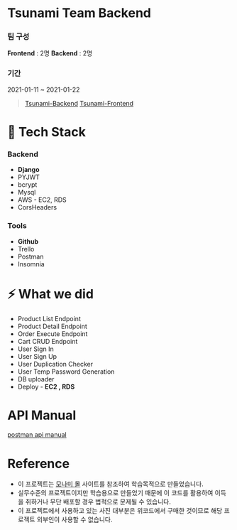 # Tsunami Team Backend 

### 팀 구성
**Frontend** : 2명
**Backend** : 2명

### 기간
2021-01-11 ~ 2021-01-22


> [Tsunami-Backend](https://github.com/wecode-bootcamp-korea/tsunami-backend)
>[Tsunami-Frontend](https://github.com/wecode-bootcamp-korea/tsunami-frontend)

# 🤖 Tech Stack 
### Backend
+ **Django**
+ PYJWT
+ bcrypt
+ Mysql
+ AWS - EC2, RDS
+ CorsHeaders

### Tools
+ **Github**
+ Trello
+ Postman
+ Insomnia

# ⚡️ What we did
+ Product List Endpoint
+ Product Detail Endpoint
+ Order Execute Endpoint
+ Cart CRUD Endpoint
+ User Sign In
+ User Sign Up
+ User Duplication Checker
+ User Temp Password Generation
+ DB uploader 
+ Deploy - **EC2 , RDS**

# API Manual
[postman api manual](https://documenter.getpostman.com/view/14075359/TVzaAE6b)

# Reference 
+ 이 프로젝트는 [모나미 몰](https://www.monamimall.com/w/) 사이트를 참조하여 학습목적으로 만들었습니다.
+ 실무수준의 프로젝트이지만 학습용으로 만들었기 때문에 이 코드를 활용하여 이득을 취하거나 무단 배포할 경우 법적으로 문제될 수 있습니다.
+ 이 프로젝트에서 사용하고 있는 사진 대부분은 위코드에서 구매한 것이므로 해당 프로젝트 외부인이 사용할 수 없습니다.
